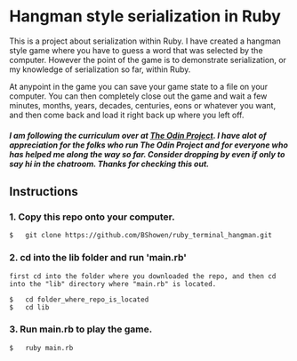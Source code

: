 # Hangman style serialization in Ruby

This is a project about serialization within Ruby. I have created a hangman style game where you have to guess a word that was selected by the computer. However the point of the game is to demonstrate serialization, or my knowledge of serialization so far, within Ruby. 

At anypoint in the game you can save your game state to a file on your computer. You can then completely close out the game and wait a few minutes, months, years, decades, centuries, eons or whatever you want, and then come back and load it right back up where you left off. 

##### I am following the curriculum over at [The Odin Project](https://www.theodinproject.com). I have alot of appreciation for the folks who run The Odin Project and for everyone who has helped me along the way so far. Consider dropping by even if only to say hi in the chatroom. Thanks for checking this out. 


## Instructions 
### 1. Copy this repo onto your computer.
```
$   git clone https://github.com/BShowen/ruby_terminal_hangman.git
```

### 2. cd into the lib folder and run 'main.rb'
    first cd into the folder where you downloaded the repo, and then cd into the "lib" directory where "main.rb" is located. 
``` 
$   cd folder_where_repo_is_located
$   cd lib
```

### 3. Run main.rb to play the game.
```
$   ruby main.rb
```